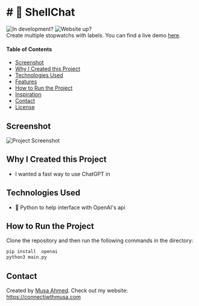 # # 💬 ShellChat

![In development?](https://img.shields.io/badge/-Not%20In%20Development-red?style=flatsquare) ![Website up?](https://img.shields.io/website.svg?down_color=red&down_message=down&up_color=green&up_message=up&url=https%3A%2F%2Fm-gdev.github.io%2FShortURL%2F) <br>
Create multiple stopwatchs with labels. You can find a live demo [here](<[https://m-gdev.github.io/ShortURL](https://label-watch.vercel.app/)>).

#### Table of Contents

-   [Screenshot](#screenshot)
-   [Why I Created this Project](#why-i-created-this-project)
-   [Technologies Used](#technologies-used)
-   [Features](#features)
-   [How to Run the Project](#how-to-run-the-project)
-   [Inspiration](#inspiration)
-   [Contact](#contact)
-   [License](#license)

## Screenshot

![Project Screenshot](./screenshot.png)

## Why I Created this Project

-   I wanted a fast way to use ChatGPT in

## Technologies Used

-   🐍 Python to help interface with OpenAI's api

## How to Run the Project

Clone the repository and then run the following commands in the directory:

```bash
pip install  openai
python3 main.py
```

## Contact
Created by [Musa Ahmed](https://github.com/m-GDEV). Check out my website: <https://connectiwthmusa.com>
